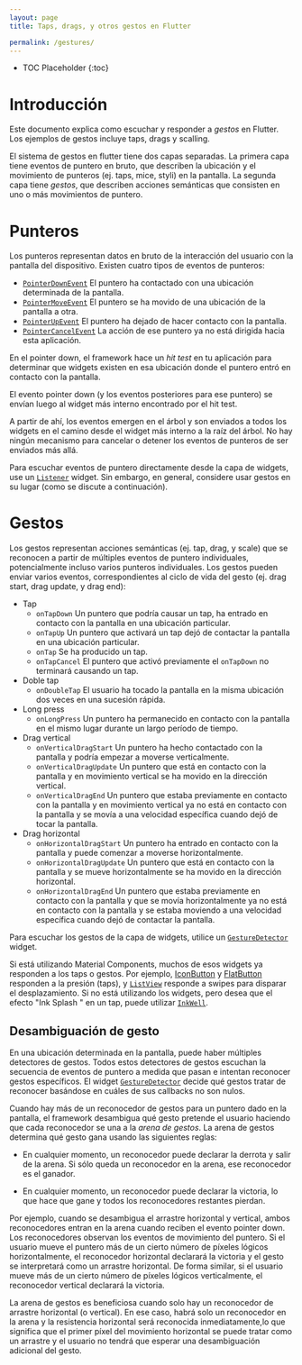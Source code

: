 ```yaml
---
layout: page
title: Taps, drags, y otros gestos en Flutter

permalink: /gestures/
---
```


* TOC Placeholder
{:toc}

# Introducción

Este documento explica como escuchar y responder a _gestos_ en Flutter. Los ejemplos de gestos incluye taps, drags y scalling.

El sistema de gestos en flutter tiene dos capas separadas.
La primera capa tiene eventos de puntero en bruto, que describen la ubicación y el movimiento de punteros (ej. taps, mice, styli) en la pantalla. La segunda capa tiene _gestos_, que describen acciones semánticas que consisten en uno o más movimientos de puntero.


# Punteros

Los punteros representan datos en bruto de la interacción del usuario con la pantalla del dispositivo. Existen cuatro tipos de eventos de punteros:

- [`PointerDownEvent`](https://docs.flutter.io/flutter/gestures/PointerDownEvent-class.html)
El puntero ha contactado con una ubicación determinada de la pantalla. 
- [`PointerMoveEvent`](https://docs.flutter.io/flutter/gestures/PointerMoveEvent-class.html)
El puntero se ha movido de una ubicación de la pantalla a otra.
- [`PointerUpEvent`](https://docs.flutter.io/flutter/gestures/PointerUpEvent-class.html)
  El puntero ha dejado  de hacer contacto con la pantalla.
- [`PointerCancelEvent`](https://docs.flutter.io/flutter/gestures/PointerCancelEvent-class.html)
  La acción de ese puntero ya no está dirigida hacia esta aplicación.

En el pointer down, el framework hace un _hit test_ en tu aplicación para determinar que widgets existen en esa ubicación donde el puntero entró en contacto con la pantalla.

El evento pointer down (y los eventos posteriores para ese puntero) se envían luego al widget más interno encontrado por el hit test.

A partir de ahí, los eventos emergen en el árbol y son enviados a todos los widgets en el camino desde el widget más interno a la raíz del árbol. No hay ningún mecanismo para cancelar o detener los eventos de punteros de ser enviados más allá.

Para escuchar eventos de puntero directamente desde la capa de widgets, use un [`Listener`](https://docs.flutter.io/flutter/widgets/Listener-class.html)
widget. Sin embargo, en general, considere usar gestos en su lugar (como se discute a continuación).

# Gestos

Los gestos representan acciones semánticas (ej. tap, drag, y scale) que se reconocen a partir de múltiples eventos de puntero individuales, potencialmente incluso varios punteros individuales. Los gestos pueden enviar varios eventos, correspondientes al ciclo de vida del gesto (ej. drag start, drag update, y drag end):

- Tap
  - `onTapDown` Un puntero que podría causar un tap, ha entrado en contacto con la pantalla en una ubicación particular.
  - `onTapUp` Un puntero que activará un tap dejó de contactar la pantalla en una ubicación particular.
  - `onTap` Se ha producido un tap.
  - `onTapCancel` El puntero que activó previamente el  `onTapDown` no terminará causando un tap.
- Doble tap
  - `onDoubleTap` El usuario ha tocado la pantalla en la misma ubicación dos veces en una sucesión rápida.
- Long press
  - `onLongPress` Un puntero ha permanecido en contacto con la pantalla en el mismo lugar durante un largo período de tiempo.
- Drag vertical 
  - `onVerticalDragStart` Un puntero ha hecho contactado con la pantalla y podría empezar a moverse verticalmente.
  - `onVerticalDragUpdate` Un puntero que está en contacto con la pantalla y en movimiento vertical se ha movido en la dirección vertical.
  - `onVerticalDragEnd` Un puntero que estaba previamente en contacto con la pantalla y en movimiento vertical ya no está en contacto con la pantalla y se movía a una velocidad específica cuando dejó de tocar la pantalla.
- Drag horizontal
  - `onHorizontalDragStart` Un puntero ha entrado en contacto con la pantalla y puede comenzar a moverse horizontalmente.
  - `onHorizontalDragUpdate` Un puntero que está en contacto con la pantalla y se mueve horizontalmente se ha movido en la dirección horizontal.
  - `onHorizontalDragEnd` Un puntero que estaba previamente en contacto con la pantalla y que se movía horizontalmente ya no está en contacto con la pantalla y se estaba moviendo a una velocidad específica cuando dejó de contactar la pantalla.

Para escuchar los gestos de la capa de widgets, utilice un
[`GestureDetector`](https://docs.flutter.io/flutter/widgets/GestureDetector-class.html) widget.

Si está utilizando Material Components, muchos de esos widgets ya responden a los taps o gestos. Por ejemplo,
[IconButton](https://docs.flutter.io/flutter/material/IconButton-class.html) y [FlatButton](https://docs.flutter.io/flutter/material/FlatButton-class.html)
responden a la presión (taps), y
[`ListView`](https://docs.flutter.io/flutter/widgets/ListView-class.html)
responde a swipes para disparar el desplazamiento.
Si no está utilizando los widgets, pero desea que el efecto  "Ink Splash " en un tap, puede utilizar
[`InkWell`](https://docs.flutter.io/flutter/material/InkWell-class.html).

## Desambiguación de gesto

En una ubicación determinada en la pantalla, puede haber múltiples detectores de gestos. Todos estos detectores de gestos escuchan la secuencia de eventos de puntero a medida que pasan e intentan reconocer gestos específicos. El widget
[`GestureDetector`](https://docs.flutter.io/flutter/widgets/GestureDetector-class.html) decide qué gestos tratar de reconocer basándose en cuáles de sus callbacks no son nulos.

Cuando hay más de un reconocedor de gestos para un puntero dado en la pantalla, el framework desambigua qué gesto pretende el usuario haciendo que cada reconocedor se una a la _arena de gestos_. La arena de gestos determina qué gesto gana usando las siguientes reglas:

- En cualquier momento, un reconocedor puede declarar la derrota y salir de la arena. Si sólo queda un reconocedor en la arena, ese reconocedor es el ganador.

- En cualquier momento, un reconocedor puede declarar la victoria, lo que hace que gane y todos los reconocedores restantes pierdan.

Por ejemplo, cuando se desambigua el arrastre horizontal y vertical, ambos reconocedores entran en la arena cuando reciben el evento pointer down. Los reconocedores observan los eventos de movimiento del puntero. Si el usuario mueve el puntero más de un cierto número de píxeles lógicos horizontalmente, el reconocedor horizontal declarará la victoria y el gesto se interpretará como un arrastre horizontal. De forma similar, si el usuario mueve más de un cierto número de píxeles lógicos verticalmente, el reconocedor vertical declarará la victoria.

La arena de gestos es beneficiosa cuando solo hay un reconocedor de arrastre horizontal (o vertical). En ese caso, habrá solo un reconocedor en la arena y la resistencia horizontal será reconocida inmediatamente,lo que significa que el primer píxel del movimiento horizontal se puede tratar como un arrastre y el usuario no tendrá que esperar una desambiguación adicional del gesto.
